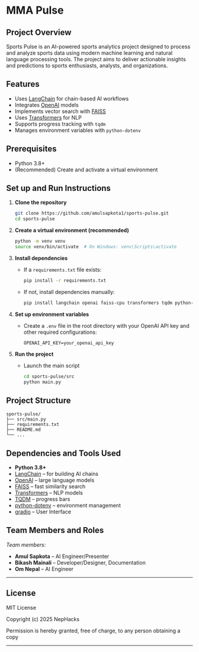 # MMA Pulse

## Project Overview
Sports Pulse is an AI-powered sports analytics project designed to process and analyze sports data using modern machine learning and natural language processing tools. The project aims to deliver actionable insights and predictions to sports enthusiasts, analysts, and organizations.

## Features

- Uses [LangChain](https://github.com/hwchase17/langchain) for chain-based AI workflows
- Integrates [OpenAI](https://openai.com/) models
- Implements vector search with [FAISS](https://github.com/facebookresearch/faiss)
- Uses [Transformers](https://github.com/huggingface/transformers) for NLP
- Supports progress tracking with `tqdm`
- Manages environment variables with `python-dotenv`

## Prerequisites

- Python 3.8+
- (Recommended) Create and activate a virtual environment

## Set up and Run Instructions

1. **Clone the repository**
   ```bash
   git clone https://github.com/amulsapkota1/sports-pulse.git
   cd sports-pulse
   ```
   
2. **Create a virtual environment (recommended)**
   ```bash
   python -m venv venv
   source venv/bin/activate  # On Windows: venv\Scripts\activate
   ```
3. **Install dependencies**
   - If a `requirements.txt` file exists:
     ```bash
     pip install -r requirements.txt
     ```
   - If not, install dependencies manually:
     ```bash
     pip install langchain openai faiss-cpu transformers tqdm python-dotenv
     ```
4. **Set up environment variables**
   - Create a `.env` file in the root directory with your OpenAI API key and other required configurations:
     ```
     OPENAI_API_KEY=your_openai_api_key
     ```
5. **Run the project**
   - Launch the main script
     ```bash
     cd sports-pulse/src 
     python main.py
     ```

## Project Structure

```
sports-pulse/
├── src/main.py
├── requirements.txt
├── README.md
└── ...
```

## Dependencies and Tools Used

- **Python 3.8+**
- [LangChain](https://github.com/hwchase17/langchain) – for building AI chains
- [OpenAI](https://openai.com/) – large language models
- [FAISS](https://github.com/facebookresearch/faiss) – fast similarity search
- [Transformers](https://github.com/huggingface/transformers) – NLP models
- [TQDM](https://github.com/tqdm/tqdm) – progress bars
- [python-dotenv](https://github.com/theskumar/python-dotenv) – environment management
- [gradio](https://www.gradio.app/) – User Interface

## Team Members and Roles

_Team members:_

- **Amul Sapkota** – AI Engineer/Presenter
- **Bikash Mainali** – Developer/Designer, Documentation
- **Om Nepal** – AI Engineer

---

## License

MIT License

Copyright (c) 2025 NepHacks

Permission is hereby granted, free of charge, to any person obtaining a copy

---

